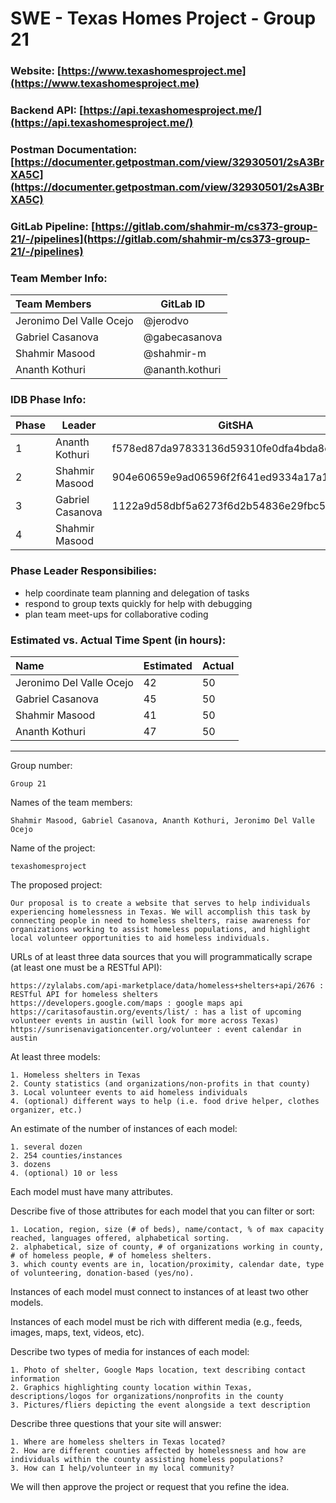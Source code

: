 # SWE - Texas Homes Project - Group 21

### Website: [https://www.texashomesproject.me](https://www.texashomesproject.me)

### Backend API: [https://api.texashomesproject.me/](https://api.texashomesproject.me/)

### Postman Documentation: [https://documenter.getpostman.com/view/32930501/2sA3BrXA5C](https://documenter.getpostman.com/view/32930501/2sA3BrXA5C)

### GitLab Pipeline: [https://gitlab.com/shahmir-m/cs373-group-21/-/pipelines](https://gitlab.com/shahmir-m/cs373-group-21/-/pipelines)

### Team Member Info:

| Team Members             | GitLab ID       |
| :----------------------- | --------------- |
| Jeronimo Del Valle Ocejo | @jerodvo        |
| Gabriel Casanova         | @gabecasanova   |
| Shahmir Masood           | @shahmir-m      |
| Ananth Kothuri           | @ananth.kothuri |

### IDB Phase Info:

| Phase | Leader           | GitSHA                                   |
| ----- | ---------------- | ---------------------------------------- |
| 1     | Ananth Kothuri   | f578ed87da97833136d59310fe0dfa4bda8e1ce0 |
| 2     | Shahmir Masood   | 904e60659e9ad06596f2f641ed9334a17a1db6c7 |
| 3     | Gabriel Casanova | 1122a9d58dbf5a6273f6d2b54836e29fbc5356b7 |
| 4     | Shahmir Masood   |                                          |

### Phase Leader Responsibilies:

- help coordinate team planning and delegation of tasks
- respond to group texts quickly for help with debugging
- plan team meet-ups for collaborative coding

### Estimated vs. Actual Time Spent (in hours):

| Name                     | Estimated | Actual |
| :----------------------- | --------- | ------ |
| Jeronimo Del Valle Ocejo | 42        | 50     |
| Gabriel Casanova         | 45        | 50     |
| Shahmir Masood           | 41        | 50     |
| Ananth Kothuri           | 47        | 50     |

---

Group number:

    Group 21

Names of the team members:

    Shahmir Masood, Gabriel Casanova, Ananth Kothuri, Jeronimo Del Valle Ocejo

Name of the project:

    texashomesproject

The proposed project:

    Our proposal is to create a website that serves to help individuals experiencing homelessness in Texas. We will accomplish this task by connecting people in need to homeless shelters, raise awareness for organizations working to assist homeless populations, and highlight local volunteer opportunities to aid homeless individuals.

URLs of at least three data sources that you will programmatically scrape (at least one must be a RESTful API):

    https://zylalabs.com/api-marketplace/data/homeless+shelters+api/2676 : RESTful API for homeless shelters
    https://developers.google.com/maps : google maps api
    https://caritasofaustin.org/events/list/ : has a list of upcoming volunteer events in austin (will look for more across Texas)
    https://sunrisenavigationcenter.org/volunteer : event calendar in austin

At least three models:

    1. Homeless shelters in Texas
    2. County statistics (and organizations/non-profits in that county)
    3. Local volunteer events to aid homeless individuals
    4. (optional) different ways to help (i.e. food drive helper, clothes organizer, etc.)

An estimate of the number of instances of each model:

    1. several dozen
    2. 254 counties/instances
    3. dozens
    4. (optional) 10 or less

Each model must have many attributes.

Describe five of those attributes for each model that you can filter or sort:

    1. Location, region, size (# of beds), name/contact, % of max capacity reached, languages offered, alphabetical sorting.
    2. alphabetical, size of county, # of organizations working in county, # of homeless people, # of homeless shelters.
    3. which county events are in, location/proximity, calendar date, type of volunteering, donation-based (yes/no).

Instances of each model must connect to instances of at least two other models.

Instances of each model must be rich with different media (e.g., feeds, images, maps, text, videos, etc).

Describe two types of media for instances of each model:

    1. Photo of shelter, Google Maps location, text describing contact information
    2. Graphics highlighting county location within Texas, descriptions/logos for organizations/nonprofits in the county
    3. Pictures/fliers depicting the event alongside a text description

Describe three questions that your site will answer:

    1. Where are homeless shelters in Texas located?
    2. How are different counties affected by homelessness and how are individuals within the county assisting homeless populations?
    3. How can I help/volunteer in my local community?

We will then approve the project or request that you refine the idea.
